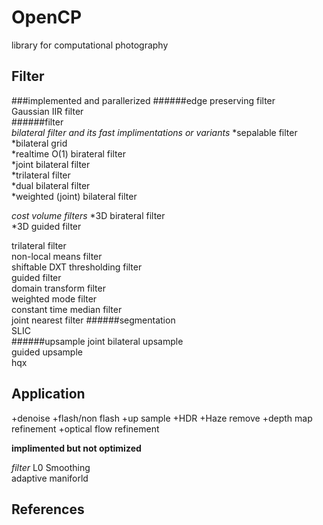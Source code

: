 OpenCP
======

library for computational photography

Filter
------
###implemented and parallerized
######edge preserving filter  
  Gaussian IIR filter  
######filter   
  *bilateral filter and its fast implimentations or variants*
      *sepalable filter  
      *bilateral grid  
      *realtime O(1) birateral filter  
      *joint bilateral filter  
      *trilateral filter  
      *dual bilateral filter  
      *weighted (joint) bilateral filter  
    
  *cost volume filters*
   *3D birateral filter  
   *3D guided filter    
  
  trilateral filter  
  non-local means filter  
  shiftable DXT thresholding filter  
  guided filter  
  domain transform filter  
  weighted mode filter  
  constant time median filter  
  joint nearest filter
######segmentation  
  SLIC  
######upsample
  joint bilateral upsample  
  guided upsample  
  hqx  
  

**Application**
-----------
  +denoise
  +flash/non flash
  +up sample
  +HDR
  +Haze remove
  +depth map refinement
  +optical flow refinement  
  
**implimented but not optimized**  

*filter*
  L0 Smoothing  
  adaptive maniforld  


  

References
----------
